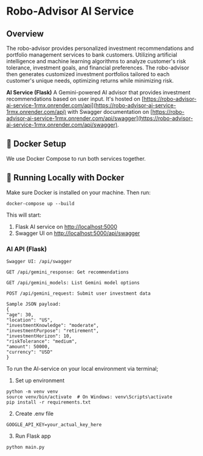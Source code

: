 # Robo-Advisor AI Service

## Overview
The robo-advisor provides personalized investment recommendations and portfolio management services to bank customers. Utilizing artificial intelligence and machine learning algorithms to analyze customer's risk tolerance, investment goals, and financial preferences. The robo-advisor then generates customized investment portfolios tailored to each customer's unique needs, optimizing returns while minimizing risk.

**AI Service (Flask)** 
A Gemini-powered AI advisor that provides investment recommendations based on user input. It's hosted on [https://robo-advisor-ai-service-1rmx.onrender.com/api](https://robo-advisor-ai-service-1rmx.onrender.com/api) with Swagger documentation on [https://robo-advisor-ai-service-1rmx.onrender.com/api/swagger](https://robo-advisor-ai-service-1rmx.onrender.com/api/swagger).

## 🐳 Docker Setup

We use Docker Compose to run both services together.

## 🚀 Running Locally with Docker

Make sure Docker is installed on your machine. Then run:

```
docker-compose up --build
```

This will start:
1. Flask AI service on [http://localhost:5000](http://localhost:5000)
2. Swagger UI on [http://localhost:5000/api/swagger](http://localhost:5000/api/swagger)

### AI API (Flask)

```
Swagger UI: /api/swagger
```

```
GET /api/gemini_response: Get recommendations
```

```
GET /api/gemini_models: List Gemini model options
```

```
POST /api/gemini_request: Submit user investment data
```

```
Sample JSON payload:
{
"age": 30,
"location": "US",
"investmentKnowledge": "moderate",
"investmentPurpose": "retirement",
"investmentHorizon": 10,
"riskTolerance": "medium",
"amount": 50000,
"currency": "USD"
}
```

To run the AI-service on your local environment via terminal;

1. Set up environment

```
python -m venv venv
source venv/bin/activate  # On Windows: venv\Scripts\activate
pip install -r requirements.txt
```

2. Create .env file

```
GOOGLE_API_KEY=your_actual_key_here
```

3. Run Flask app

```
python main.py
```
